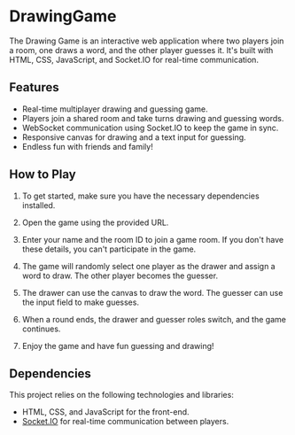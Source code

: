 # DrawingGame
The Drawing Game is an interactive web application where two players join a room, one draws a word, and the other player guesses it. It's built with HTML, CSS, JavaScript, and Socket.IO for real-time communication.

## Features

- Real-time multiplayer drawing and guessing game.
- Players join a shared room and take turns drawing and guessing words.
- WebSocket communication using Socket.IO to keep the game in sync.
- Responsive canvas for drawing and a text input for guessing.
- Endless fun with friends and family!

## How to Play

1. To get started, make sure you have the necessary dependencies installed.

2. Open the game using the provided URL.

3. Enter your name and the room ID to join a game room. If you don't have these details, you can't participate in the game.

4. The game will randomly select one player as the drawer and assign a word to draw. The other player becomes the guesser.

5. The drawer can use the canvas to draw the word. The guesser can use the input field to make guesses.

6. When a round ends, the drawer and guesser roles switch, and the game continues.

7. Enjoy the game and have fun guessing and drawing!

## Dependencies

This project relies on the following technologies and libraries:

- HTML, CSS, and JavaScript for the front-end.
- [Socket.IO](https://socket.io/) for real-time communication between players.
